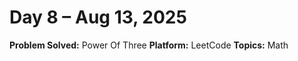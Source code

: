 # Day 8 – Aug 13, 2025

**Problem Solved:** Power Of Three
**Platform:** LeetCode 
**Topics:** Math
